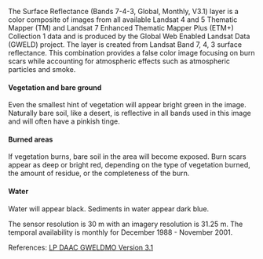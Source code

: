 The Surface Reflectance (Bands 7-4-3, Global, Monthly, V3.1) layer is a color composite of images from all available Landsat 4 and 5 Thematic Mapper (TM) and Landsat 7 Enhanced Thematic Mapper Plus (ETM+) Collection 1 data and is produced by the Global Web Enabled Landsat Data (GWELD) project. The layer is created from Landsat Band 7, 4, 3 surface reflectance. This combination provides a false color image focusing on burn scars while accounting for atmospheric effects such as atmospheric particles and smoke.

#### Vegetation and bare ground
Even the smallest hint of vegetation will appear bright green in the image. Naturally bare soil, like a desert, is reflective in all bands used in this image and will often have a pinkish tinge.

#### Burned areas
If vegetation burns, bare soil in the area will become exposed. Burn scars appear as deep or bright red, depending on the type of vegetation burned, the amount of residue, or the completeness of the burn.

#### Water
Water will appear black. Sediments in water appear dark blue.

The sensor resolution is 30 m with an imagery resolution is 31.25 m. The temporal availability is monthly for December 1988 - November 2001.

References: [LP DAAC GWELDMO Version 3.1](https://doi.org/10.5067/MEaSUREs/GWELD/GWELDMO.031)
